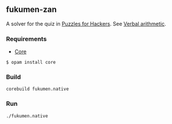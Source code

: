 ## fukumen-zan

A solver for the quiz in [Puzzles for Hackers](https://www.amazon.com/Puzzles-Hackers-Ivan-Sklyarov/dp/1931769451).
See [Verbal arithmetic](https://www.wikiwand.com/en/Verbal_arithmetic).

### Requirements

* [Core](http://opam.ocaml.org/packages/core/)

```
$ opam install core
```

### Build

`corebuild fukumen.native`

### Run

`./fukumen.native`
